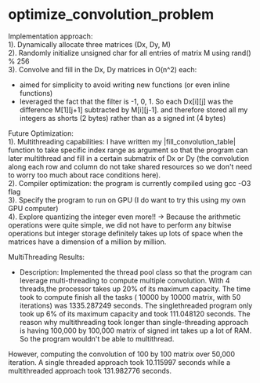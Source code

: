 # optimize_convolution_problem

Implementation approach: <br /> 
1). Dynamically allocate three matrices (Dx, Dy, M) <br /> 
2). Randomly initialize unsigned char for all entries of matrix M using rand() % 256  
3). Convolve and fill in the Dx, Dy matrices in O(n^2) each:  <br /> 
  - aimed for simplicity to avoid writing new functions (or even inline functions)
  - leveraged the fact that the filter is -1, 0, 1. So each Dx[i][j] was the difference M[1][j+1] subtracted by M[i][j-1].
  and therefore stored all my integers as shorts (2 bytes) rather than as a signed int (4 bytes)
  
Future Optimization:  <br /> 
1). Multithreading capabilities: I have written my |fill_convolution_table| function to take specific index range as argument so that the program can later multithread and fill in a certain submatrix of Dx or Dy (the convolution along each row and column do not take shared resources so we don't need to worry too much about race conditions here). <br /> 
2). Compiler optimization: the program is currently compiled using gcc -O3 flag <br /> 
3). Specify the program to run on GPU (I do want to try this using my own GPU computer) <br /> 
4). Explore quantizing the integer even more!! -> Because the arithmetic operations were quite simple, we did not have to perform any bitwise operations but integer storage definitely takes up lots of space when the matrices have a dimension of a million by million.  <br /> 


MultiThreading Results: <br />
- Description: Implemented the thread pool class so that the program can leverage multi-threading to compute multiple convolution. With 4 threads,the processor takes up 20% of its maximum capacity. The time took to compute finish all the tasks ( 10000 by 10000 matrix, with 50 iterations) was 1335.287249 seconds. The singlethreaded program only took up 6% of its maximum capacity and took 111.048120 seconds. The reason why multithreading took longer than single-threading approach is having 100,000 by 100,000 matrix of signed int takes up a lot of RAM. So the program wouldn't be able to multithread.

However, computing the convolution of 100 by 100 matrix over 50,000 iteration. A single threaded approach took 10.115997 seconds while a multithreaded approach took  131.982776 seconds.
